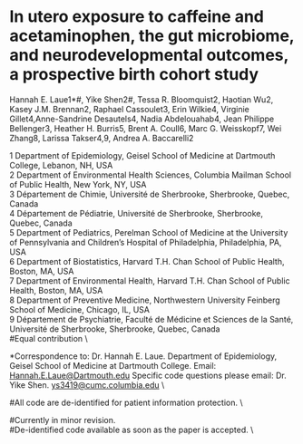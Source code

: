 # In utero exposure to caffeine and acetaminophen, the gut microbiome, and neurodevelopmental outcomes, a prospective birth cohort study

Hannah E. Laue1*#, Yike Shen2#, Tessa R. Bloomquist2, Haotian Wu2, Kasey J.M. Brennan2, Raphael Cassoulet3, Erin Wilkie4, 
Virginie Gillet4,Anne-Sandrine Desautels4, Nadia Abdelouahab4, Jean Philippe Bellenger3, Heather H. Burris5, Brent A. Coull6,
Marc G. Weisskopf7, Wei Zhang8, Larissa Takser4,9, Andrea A. Baccarelli2

1 Department of Epidemiology, Geisel School of Medicine at Dartmouth College, Lebanon, NH, USA \
2 Department of Environmental Health Sciences, Columbia Mailman School of Public Health, New York, NY, USA \
3 Département de Chimie, Université de Sherbrooke, Sherbrooke, Quebec, Canada \
4 Département de Pédiatrie, Université de Sherbrooke, Sherbrooke, Quebec, Canada \
5 Department of Pediatrics, Perelman School of Medicine at the University of Pennsylvania and Children’s Hospital of Philadelphia, Philadelphia, PA, USA \
6 Department of Biostatistics, Harvard T.H. Chan School of Public Health, Boston, MA, USA \
7 Department of Environmental Health, Harvard T.H. Chan School of Public Health, Boston, MA, USA \
8 Department of Preventive Medicine, Northwestern University Feinberg School of Medicine, Chicago, IL, USA \
9 Département de Psychiatrie, Faculté de Médicine et Sciences de la Santé, Université de Sherbrooke, Sherbrooke, Quebec, Canada \
#Equal contribution \

*Correspondence to: Dr. Hannah E. Laue. Department of Epidemiology, Geisel School of Medicine at Dartmouth College. Email: Hannah.E.Laue@Dartmouth.edu
Specific code questions please email: Dr. Yike Shen. ys3419@cumc.columbia.edu \

#All code are de-identified for patient information protection.  \

#Currently in minor revision.\
#De-identified code available as soon as the paper is accepted. \
